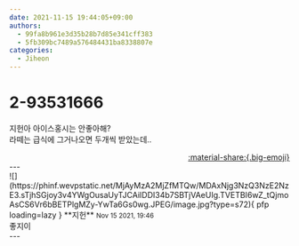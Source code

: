 ```yaml
---
date: 2021-11-15 19:44:05+09:00
authors:
  - 99fa8b961e3d35b28b7d85e341cff383
  - 5fb309bc7489a576484431ba8338807e
categories:
  - Jiheon
---
```


# 2-93531666

<div class="post-container" markdown="1">
<div class="content-container md-sidebar__scrollwrap" markdown="1">

지헌아 아이스홍시는 안좋아해?<br>라떼는 급식에 그거나오면 두개씩 받았는데..

</div>
</div>

<div style="text-align: right;" markdown="1">
<a href="https://weverse.io/fromis9/fanpost/2-93531666" style="text-align: right;">:material-share:{.big-emoji}</a>
</div>
---

<div class="comments-container md-sidebar__scrollwrap" markdown="1">
<div class="comment" markdown="1">
<div class='id-container' markdown="1">
![](https://phinf.wevpstatic.net/MjAyMzA2MjZfMTQw/MDAxNjg3NzQ3NzE2NzE3.sTjhSGjoy3v4YWgOusaUyTJCAiIDDI34b7SBTjVAeUIg.TVETBI6wZ_tQjmoAsCS6Vr6bBETPlgMZy-YwTa6Gs0wg.JPEG/image.jpg?type=s72){ pfp loading=lazy }
**<span class="artist">지헌</span>** <small>Nov 15 2021, 19:46</small><br>
</div>
<div class='comment-body' markdown="1">
좋지이
</div>
</div>
</div>
---
